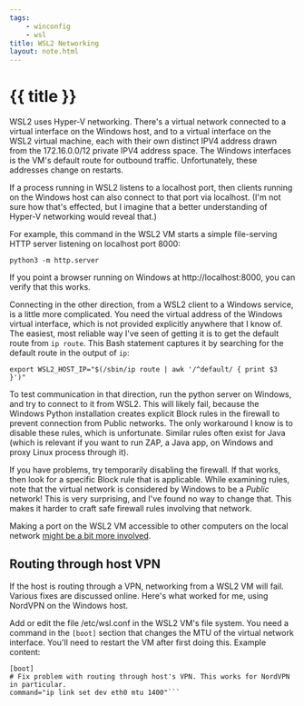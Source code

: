 ```yaml
---
tags:
    - winconfig
    - wsl
title: WSL2 Networking 
layout: note.html
---
```

# {{ title }}

WSL2 uses Hyper-V networking. There's a virtual network connected to a virtual interface
on the Windows host, and to a virtual interface on the WSL2 virtual machine, each with 
their own distinct IPV4 address drawn from the 172.16.0.0/12 private IPV4 address space.
The Windows interfaces is the VM's default route for outbound traffic. 
Unfortunately, these addresses change on restarts.

If a process running in WSL2 listens to a localhost port, then clients running on the
Windows host can also connect to that port via localhost. (I'm not sure how that's effected,
but I imagine that a better understanding of Hyper-V networking would reveal that.)

For example, this command in the WSL2 VM starts a simple file-serving HTTP server listening on localhost port 8000:
```
python3 -m http.server
```

If you point a browser running on Windows at http://localhost:8000, you can verify that this works.

Connecting in the other direction, from a WSL2 client to a Windows service, is a little more complicated. 
You need the virtual address of the Windows virtual interface, which is not provided explicitly anywhere that I know of. The
easiest, most reliable way I've seen of getting it is to get the default route from ``ip route``. This Bash statement
captures it by searching for the default route in the output of ``ip``:

```
export WSL2_HOST_IP="$(/sbin/ip route | awk '/^default/ { print $3 }')"
```

To test communication in that direction, run the python server on Windows, and try to connect to it from WSL2. This will likely fail, because the Windows Python installation creates explicit Block rules in the firewall to prevent connection from Public networks. The only workaround I know is to disable these rules, which is unfortunate. Similar rules often exist for Java (which is relevant if you want to run ZAP, a Java app, on Windows and proxy Linux process through it).

If you have problems, try temporarily disabling the firewall. If that works, then look for a specific Block rule that is applicable. While examining rules, note that the virtual network is considered by Windows to be a _Public_ network! This is very surprising, and I've found no way to change that. This makes it harder to craft safe firewall rules involving that network.

Making a port on the WSL2 VM accessible to other computers on the local network [might be a bit more involved](https://docs.microsoft.com/en-us/windows/wsl/compare-versions#accessing-a-wsl-2-distribution-from-your-local-area-network-lan).

## Routing through host VPN

If the host is routing through a VPN, networking from a WSL2 VM will fail. Various fixes are discussed online. Here's what worked for me, using NordVPN on the Windows host.

Add or edit the file /etc/wsl.conf in the WSL2 VM's file system. You need a command in the ``[boot]`` section that changes the MTU of the virtual network interface. You'll need to restart the VM after first doing this. Example content:
```
[boot]
# Fix problem with routing through host's VPN. This works for NordVPN in particular.
command="ip link set dev eth0 mtu 1400"```
```
